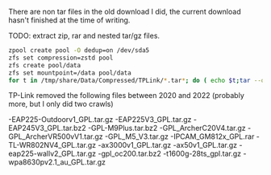 
There are non tar files in the old download I did, the current download hasn't finished at the time of writing.

TODO: extract zip, rar and nested tar/gz files.

```sh
zpool create pool -O dedup=on /dev/sda5
zfs set compression=zstd pool
zfs create pool/data
zfs set mountpoint=/data pool/data
for t in /tmp/share/Data/Compressed/TPLink/*.tar*; do ( echo $t;tar --one-top-level -axf "$t" ) &>> /tmp/share/Data/Compressed/TPLink/extract.log; done
```


TP-Link removed the following files between 2020 and 2022 (probably more, but I only did two crawls)

-EAP225-Outdoorv1_GPL.tar.gz
-EAP225V3_GPL.tar.gz
-EAP245V3_GPL.tar.bz2
-GPL-M9Plus.tar.bz2
-GPL_ArcherC20V4.tar.gz
-GPL_ArcherVR500vV1.tar.gz
-GPL_M5_V3.tar.gz
-IPCAM_GM812x_GPL.rar
-TL-WR802NV4_GPL.tar.gz
-ax3000v1_GPL.tar.gz
-ax50v1_GPL.tar.gz
-eap225-wallv2_GPL.tar.gz
-gpl_oc200.tar.bz2
-t1600g-28ts_gpl.tar.gz
-wpa8630pv2.1_au_GPL.tar.gz
